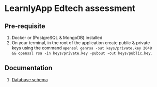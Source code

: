 # LearnlyApp Edtech assessment

## Pre-requisite

1. Docker or (PostgreSQL & MongoDB) installed
2. On your terminal, in the root of the application create public & private keys using the command
   `openssl genrsa -out keys/private.key 2048 && openssl rsa -in keys/private.key -pubout -out keys/public.key`.

## Documentation

1. [Database schema](https://dbdiagram.io/d/learnlyapp-67584005e9daa85aca423534)
